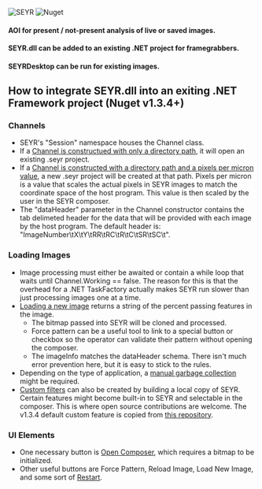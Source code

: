![SEYR](https://user-images.githubusercontent.com/19335151/165121032-fe8c9a68-3cf7-4112-8ee5-a5f04922ef1c.png) ![Nuget](https://img.shields.io/nuget/v/SEYR)
#### AOI for present / not-present analysis of live or saved images.
#### SEYR.dll can be added to an existing .NET project for framegrabbers.
#### SEYRDesktop can be run for existing images.

## How to integrate SEYR.dll into an exiting .NET Framework project (Nuget v1.3.4+)
### Channels
- SEYR's "Session" namespace houses the Channel class. 
- If a [Channel is constructued with only a directory path](https://github.com/bradmartin333/SEYR/blob/637b27327cb87c60b721c60accababeb3caa84ab/SEYRproject/SEYRDesktop/FormMain.cs#L106), it will open an existing .seyr project.
- If a [Channel is constructed with a directory path and a pixels per micron value](https://github.com/bradmartin333/SEYR/blob/637b27327cb87c60b721c60accababeb3caa84ab/SEYRproject/SEYRDesktop/FormMain.cs#L108), a new .seyr project will be created at that path. Pixels per micron is a value that scales the actual pixels in SEYR images to match the coordinate space of the host program. This value is then scaled by the user in the SEYR composer.
- The "dataHeader" parameter in the Channel constructor contains the tab delimeted header for the data that will be provided with each image by the host program. The default header is: "ImageNumber\tX\tY\tRR\tRC\tR\tC\tSR\tSC\t".
### Loading Images
- Image processing must either be awaited or contain a while loop that waits until Channel.Working == false. The reason for this is that the overhead for a .NET TaskFactory actually makes SEYR run slower than just processing images one at a time.
- [Loading a new image](https://github.com/bradmartin333/SEYR/blob/53bd15335e012986d650a825d8d99a340c1b5b7d/SEYRproject/SEYRDesktop/FormMain.cs#L33) returns a string of the percent passing features in the image.
  - The bitmap passed into SEYR will be cloned and processed.
  - Force pattern can be a useful tool to link to a special button or checkbox so the operator can validate their pattern without opening the composer.
  - The imageInfo matches the dataHeader schema. There isn't much error prevention here, but it is easy to stick to the rules.
- Depending on the type of application, a [manual garbage collection](https://github.com/bradmartin333/SEYR/blob/53bd15335e012986d650a825d8d99a340c1b5b7d/SEYRproject/SEYRDesktop/FormMain.cs#L36) might be required.
- [Custom filters](https://github.com/bradmartin333/SEYR/blob/71c895f670465773c0bc00a33e932b7a4292b2cf/SEYRproject/SEYRDesktop/FormMain.cs#L170) can also be created by building a local copy of SEYR. Certain features might become built-in to SEYR and selectable in the composer. This is where open source contributions are welcome. The v1.3.4 default custom feature is copied from [this repository](https://github.com/bradmartin333/GridImaging).
### UI Elements
- One necessary button is [Open Composer](https://github.com/bradmartin333/SEYR/blob/53bd15335e012986d650a825d8d99a340c1b5b7d/SEYRproject/SEYRDesktop/FormMain.cs#L41), which requires a bitmap to be initialized.
- Other useful buttons are Force Pattern, Reload Image, Load New Image, and some sort of [Restart](https://github.com/bradmartin333/SEYR/blob/53bd15335e012986d650a825d8d99a340c1b5b7d/SEYRproject/SEYRDesktop/FormMain.cs#L44).
